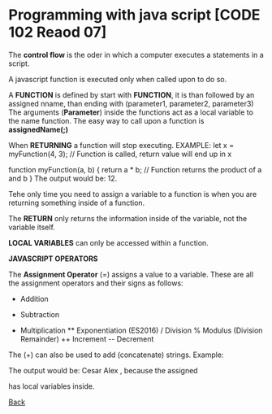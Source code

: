# Programming with java script [CODE 102 Reaod 07]

The **control flow** is the oder in which a computer executes a statements in a script.

A javascript function is executed only when called upon to do so.

A **FUNCTION** is defined by start with **FUNCTION**, it is than followed by an assigned nname, than ending with (parameter1, parameter2, parameter3)
The arguments (**Parameter**) inside the functions act as a local variable to the name function.
The easy way to call upon a function is **assignedName(;)**

When **RETURNING** a function will stop executing.
EXAMPLE:
let x = myFunction(4, 3);   // Function is called, return value will end up in x

function myFunction(a, b) {
  return a * b;             // Function returns the product of a and b
}
The output would be: 12.

Tehe only time you need to assign a variable to a function is when you are returning something inside of a function.

The **RETURN** only returns the information inside of the variable, not the variable itself.

**LOCAL VARIABLES** can only be accessed within a function.

**JAVASCRIPT OPERATORS**

The **Assignment Operator** (=) assigns a value to a variable.
These are all the assignment operators and their signs as follows:

+ Addition

- Subtraction

* Multiplication
** Exponentiation (ES2016)
/ Division
% Modulus (Division Remainder)
++ Increment
-- Decrement

The (+) can also be used to add (concatenate) strings.
Example:
<p id="demo"></p>

<script>
let text1 = "Cesar";
let text2 = "Alex";
let text3 = text1 + " " + text2;
document.getElementById("demo").innerHTML = text3;
</script>

The output would be: Cesar Alex , because the assigned <P Id> has local variables inside.

[Back](https://cesardeltoroc.github.io/reading-notes/)
